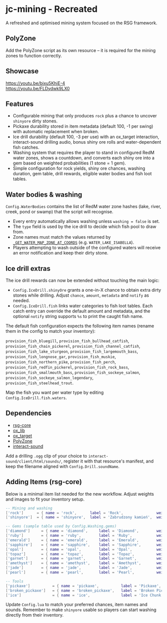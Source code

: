 # jc-mining - Recreated
A refreshed and optimised mining system focused on the RSG framework.

## PolyZone
Add the PolyZone script as its own resource – it is required for the mining zones to function correctly.

## Showcase
https://youtu.be/bixu5KhiE-4  
https://youtu.be/FLDydwk9LX0

## Features
- Configurable mining that only produces `rock` plus a chance to uncover `shinyore` dirty stones.
- Pickaxe durability stored in item metadata (default 100, -1 per swing) with automatic replacement when broken.
- Ice drill durability (default 100, -3 per use) with an ox_target interaction, interact-sound drilling audio, bonus shiny ore rolls and water-dependent fish catches.
- Washing system that requires the player to stand in configured RedM water zones, shows a countdown, and converts each shiny ore into a gem based on weighted probabilities (1 stone = 1 gem).
- Simple configuration for rock yields, shiny ore chances, washing duration, gem table, drill rewards, eligible water bodies and fish loot tables.

## Water bodies & washing
`Config.WaterBodies` contains the list of RedM water zone hashes (lake, river, creek, pond or swamp) that the script will recognise.

- Every entry automatically allows washing unless `washing = false` is set.
- The `type` field is used by the ice drill to decide which fish pool to draw from.
- Zone names must match the values returned by [`_GET_WATER_MAP_ZONE_AT_COORDS`](https://github.com/femga/rdr3_discoveries/blob/master/zones/README.md) (e.g. `WATER_LAKE_ISABELLA`).
- Players attempting to wash outside of the configured waters will receive an error notification and keep their dirty stone.

## Ice drill extras
The ice drill rewards can now be extended without touching the main logic:

- `Config.IceDrill.shinyOre` grants a one-in-X chance to obtain extra dirty stones while drilling. Adjust `chance`, `amount`, `metadata` and `notify` as needed.
- `Config.IceDrill.fish` links water categories to fish loot tables. Each catch entry can override the default amount and metadata, and the optional `notify` string supports `%s` to print the caught fish name.

The default fish configuration expects the following item names (rename them in the config to match your inventory):

`provision_fish_bluegill`, `provision_fish_bullhead_catfish`, `provision_fish_chain_pickerel`, `provision_fish_channel_catfish`, `provision_fish_lake_sturgeon`, `provision_fish_largemouth_bass`, `provision_fish_longnose_gar`, `provision_fish_muskie`, `provision_fish_northern_pike`, `provision_fish_perch`, `provision_fish_redfin_pickerel`, `provision_fish_rock_bass`, `provision_fish_smallmouth_bass`, `provision_fish_sockeye_salmon`, `provision_fish_sockeye_salmon_legendary`, `provision_fish_steelhead_trout`.

Map the fish you want per water type by editing `Config.IceDrill.fish.waters`.

## Dependencies
- [rsg-core](https://github.com/)
- [ox_lib](https://overextended.dev/)
- [ox_target](https://overextended.dev/)
- [PolyZone](https://github.com/mkafrin/PolyZone)
- [interact-sound](https://github.com/qbcore-framework/interact-sound)

Add a drilling `.ogg` clip of your choice to `interact-sound/client/html/sounds/`, register it with that resource's manifest, and keep the filename aligned with `Config.Drill.soundName`.

## Adding Items (rsg-core)
Below is a minimal item list needed for the new workflow. Adjust weights and images to fit your inventory setup.

```lua
-- Mining and washing
['rock']      = { name = 'rock',      label = 'Rock',               weight = 100, type = 'item', image = 'rock.png',      unique = false, useable = false, shouldClose = false, description = 'A chunk of stone fresh from the mine.' },
['shinyore']  = { name = 'shinyore',  label = 'Zabrudzony kamień',  weight = 250, type = 'item', image = 'shinyore.png',  unique = false, useable = true,  shouldClose = true,  description = 'Kryje w sobie coś wartościowego… albo i nie.' },

-- Gems (sample table used by Config.Washing.gems)
['diamond']     = { name = 'diamond',     label = 'Diamond',        weight = 100, type = 'item', image = 'diamond.png',     unique = false, useable = false, shouldClose = false, description = 'A beautiful gem used for fine jewellery.' },
['ruby']        = { name = 'ruby',        label = 'Ruby',           weight = 100, type = 'item', image = 'ruby.png',        unique = false, useable = false, shouldClose = false, description = 'Deep red and very rare.' },
['emerald']     = { name = 'emerald',     label = 'Emerald',        weight = 100, type = 'item', image = 'emerald.png',     unique = false, useable = false, shouldClose = false, description = 'A vibrant green gemstone.' },
['sapphire']    = { name = 'sapphire',    label = 'Sapphire',       weight = 100, type = 'item', image = 'sapphire.png',    unique = false, useable = false, shouldClose = false, description = 'A rich blue gem.' },
['opal']        = { name = 'opal',        label = 'Opal',           weight = 100, type = 'item', image = 'opal.png',        unique = false, useable = false, shouldClose = false, description = 'An iridescent stone with shifting colours.' },
['topaz']       = { name = 'topaz',       label = 'Topaz',          weight = 100, type = 'item', image = 'topaz.png',       unique = false, useable = false, shouldClose = false, description = 'Golden and warm to the touch.' },
['garnet']      = { name = 'garnet',      label = 'Garnet',         weight = 100, type = 'item', image = 'garnet.png',      unique = false, useable = false, shouldClose = false, description = 'A deep crimson crystal.' },
['amethyst']    = { name = 'amethyst',    label = 'Amethyst',       weight = 100, type = 'item', image = 'amethyst.png',    unique = false, useable = false, shouldClose = false, description = 'A violet-hued gemstone.' },
['jade']        = { name = 'jade',        label = 'Jade',           weight = 100, type = 'item', image = 'jade.png',        unique = false, useable = false, shouldClose = false, description = 'Smooth green stone prized in trade.' },
['pearl']       = { name = 'pearl',       label = 'Pearl',          weight = 100, type = 'item', image = 'pearl.png',       unique = false, useable = false, shouldClose = false, description = 'Delicate treasure from the depths.' },

-- Tools
['pickaxe']          = { name = 'pickaxe',          label = 'Pickaxe',          weight = 100, type = 'item', image = 'pickaxe.png',      unique = true,  useable = true,  shouldClose = true,  description = 'Essential for breaking apart rock faces.' },
['broken_pickaxe']   = { name = 'broken_pickaxe',   label = 'Broken Pickaxe',   weight = 100, type = 'item', image = 'broken_pickaxe.png', unique = false, useable = false, shouldClose = false, description = 'Remains of a shattered pickaxe.' },
['ice']              = { name = 'ice',              label = 'Ice Chunk',        weight = 100, type = 'item', image = 'ice.png',          unique = false, useable = false, shouldClose = false, description = 'Freshly drilled ice.' }
```

Update `Config.lua` to match your preferred chances, item names and sounds. Remember to make `shinyore` usable so players can start washing directly from their inventory.
